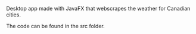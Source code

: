Desktop app made with JavaFX that webscrapes the weather for Canadian cities.

The code can be found in the src folder.
